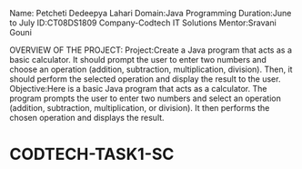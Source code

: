 Name: Petcheti Dedeepya Lahari
Domain:Java Programming
Duration:June to July
ID:CT08DS1809
Company-Codtech IT Solutions
Mentor:Sravani Gouni

OVERVIEW OF THE PROJECT:
Project:Create a Java program that acts as a basic calculator. It should prompt the user to
enter two numbers and choose an operation (addition, subtraction, multiplication,
division). Then, it should perform the selected operation and display the result to the
user.
Objective:Here is a basic Java program that acts as a calculator. The program prompts the user to enter two numbers and select an operation (addition, subtraction, multiplication, or division). It then performs the chosen operation and displays the result.




# CODTECH-TASK1-SC
